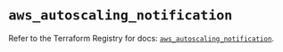 # `aws_autoscaling_notification`

Refer to the Terraform Registry for docs: [`aws_autoscaling_notification`](https://registry.terraform.io/providers/hashicorp/aws/5.83.1/docs/resources/autoscaling_notification).
